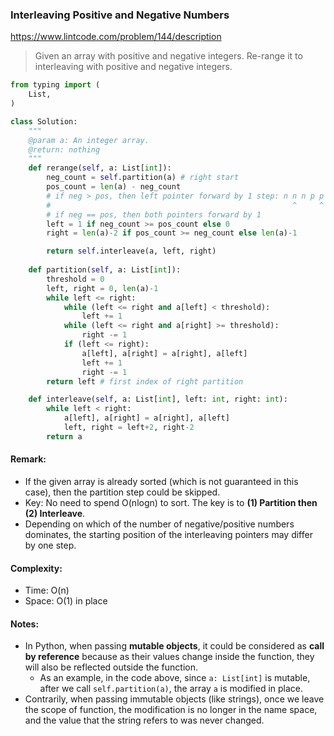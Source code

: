 ### Interleaving Positive and Negative Numbers
https://www.lintcode.com/problem/144/description
>Given an array with positive and negative integers. Re-range it to interleaving with positive and negative integers.
```python
from typing import (
    List,
)

class Solution:
    """
    @param a: An integer array.
    @return: nothing
    """
    def rerange(self, a: List[int]):
        neg_count = self.partition(a) # right start
        pos_count = len(a) - neg_count
        # if neg > pos, then left pointer forward by 1 step: n n n p p
        #                                                      ^     ^ and vice versa
        # if neg == pos, then both pointers forward by 1
        left = 1 if neg_count >= pos_count else 0
        right = len(a)-2 if pos_count >= neg_count else len(a)-1

        return self.interleave(a, left, right)
    
    def partition(self, a: List[int]):
        threshold = 0
        left, right = 0, len(a)-1
        while left <= right:
            while (left <= right and a[left] < threshold):
                left += 1
            while (left <= right and a[right] >= threshold):
                right -= 1
            if (left <= right):
                a[left], a[right] = a[right], a[left]
                left += 1
                right -= 1
        return left # first index of right partition

    def interleave(self, a: List[int], left: int, right: int):
        while left < right:
            a[left], a[right] = a[right], a[left]
            left, right = left+2, right-2
        return a
```
#### Remark:
- If the given array is already sorted (which is not guaranteed in this case), then the partition step could be skipped.
- Key: No need to spend O(nlogn) to sort. The key is to **(1) Partition then (2) Interleave**. 
- Depending on which of the number of negative/positive numbers dominates, the starting position of the interleaving pointers may differ by one step.

#### Complexity:
- Time: O(n)
- Space: O(1) in place

#### Notes:
- In Python, when passing **mutable objects**, it could be considered as **call by reference** because as their values change inside the function, they will also be reflected outside the function.
  - As an example, in the code above, since `a: List[int]` is mutable, after we call `self.partition(a)`, the array `a` is modified in place. 
- Contrarily, when passing immutable objects (like strings), once we leave the scope of function, the modification is no longer in the name space, and the value that the string refers to was never changed.
